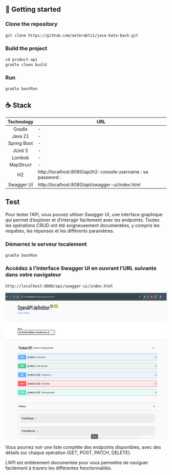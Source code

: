 ## 🚀 Getting started

### Clone the repository

```
git clone https://github.com/aelmrabti1/java-kata-back.git
```

### Build the project

```
cd product-api
gradle clean build
```

### Run

```
gradle bootRun
```

## ☕ Stack

| Technology  | URL                                                            |
|:-----------:|----------------------------------------------------------------|
|   Gradle    | -                                                              |
|   Java 21   | -                                                              |
| Spring Boot | -                                                              |
|   JUnit 5   | -                                                              |
|   Lombok    | -                                                              |
|  MapStruct  | -                                                              |
|     H2      | http://localhost:8080/api/h2-console  username : sa password : |
| Swagger UI  | http://localhost:8080/api/swagger-ui/index.html                |

## Test

Pour tester l’API, vous pouvez utiliser Swagger UI, une interface graphique qui permet d’explorer et d’interagir facilement avec les endpoints. Toutes les opérations CRUD ont été soigneusement documentées, y compris les requêtes, les réponses et les différents paramètres.

### Démarrez le serveur localement
```
gradle bootRun
```

### Accédez à l’interface Swagger UI en ouvrant l’URL suivante dans votre navigateur
```
http://localhost:8080/api/swagger-ui/index.html 
```

<img alt="img.png" height="455" src="readme-img/img.png" width="821"/>

Vous pourrez voir une liste complète des endpoints disponibles, avec des détails sur chaque opération (GET, POST, PATCH, DELETE).

L’API est entièrement documentée pour vous permettre de naviguer facilement à travers les différentes fonctionnalités.